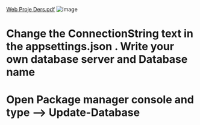 [Web Proje Ders.pdf](https://github.com/yusufkaan345/Asp.Net-WebAPI-and-Asp.Net-MVC-BLM4531-/files/13849031/Web.Proje.Ders.pdf)
![image](https://github.com/yusufkaan345/Asp.Net-WebAPI-and-Asp.Net-MVC-BLM4531-/assets/79467236/5a2f814e-d48b-43c8-a140-d3186ab5eac6)


# Change the ConnectionString text in the appsettings.json . Write your own database server and Database name
# Open Package manager console and type --> Update-Database
